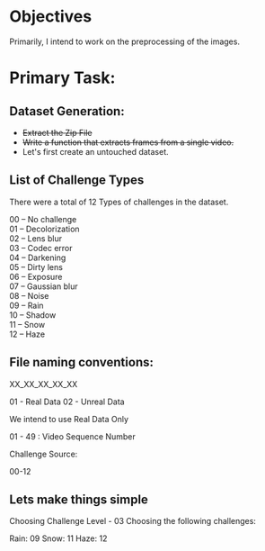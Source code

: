 # Objectives

Primarily, I intend to work on the preprocessing of the images. 

# Primary Task: 

## Dataset Generation:

* ~~Extract the Zip File~~
* ~~Write a function that extracts frames from a single video.~~
* Let's first create an untouched dataset.

## List of Challenge Types

There were a total of 12 Types of challenges in the dataset. 

00 – No challenge  
01 – Decolorization  
02 – Lens blur  
03 – Codec error  
04 – Darkening  
05 – Dirty lens  
06 – Exposure  
07 – Gaussian blur  
08 – Noise  
09 – Rain  
10 – Shadow  
11 – Snow  
12 – Haze  


## File naming conventions:

XX_XX_XX_XX_XX

01 - Real Data
02 - Unreal Data

We intend to use Real Data Only

01 - 49 : Video Sequence Number

Challenge Source: 

00-12

## Lets make things simple

Choosing Challenge Level - 03
Choosing the following challenges: 

Rain: 09
Snow: 11
Haze: 12



